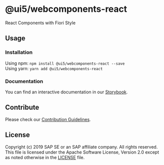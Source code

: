 # @ui5/webcomponents-react

React Components with Fiori Style

## Usage

### Installation
Using npm: `npm install @ui5/webcomponents-react --save`<br />
Using yarn: `yarn add @ui5/webcomponents-react`

### Documentation
You can find an interactive documentation in our [Storybook](https://sap.github.io/ui5-webcomponents-react/).

## Contribute
Please check our [Contribution Guidelines](https://github.com/SAP/ui5-webcomponents-react/blob/master/CONTRIBUTING.md).

## License
Copyright (c) 2019 SAP SE or an SAP affiliate company. All rights reserved.
This file is licensed under the Apache Software License, Version 2.0 except as noted otherwise in the [LICENSE](https://github.com/SAP/ui5-webcomponents-react/blob/master/LICENSE) file.

